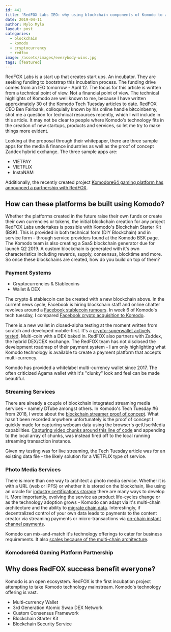 ```yaml
---
id: 441
title: 'RedFOX Labs IEO: why using blockchain components of Komodo to accelerating adoption is a win for everyone'
date: 2019-04-11
author: Mylo Mylo
layout: post
categories:
  - blockchain
  - komodo
  - cryptocurrency
  - redfox
image: /assets/images/everybody-wins.jpg
tags: [featured]
---
```

RedFOX Labs is a start up that creates start ups.  An incubator.  They are seeking funding to bootstrap this incubation process.   The funding drive comes from an IEO tomorrow - April 12.  The focus for this article is written from a technical point of view.  Not a financial point of view.  The technical highlights of Komodo are well known to me, because I have written approximately 30 of the Komodo Tech Tuesday articles to date.  RedFOX CEO Ben Fairbank, colloquially known by his online handle bitcoinbenny, shot me a question for technical resources recently, which I will include in this article.  It may not be clear to people where Komodo's technology fits in the creation of new startups, products and services, so let me try to make things more evident.

Looking at the proposal through their whitepaper, there are three sample apps for the media & finance industries as well as the proof of concept Zaddex hybrid exchange.  The three sample apps are:
* VIETPAY
* VIETFLIX
* InstaNAM

Additionally, the recently created project [Komodore64 gaming platform has announced a partnership with RedFOX](https://twitter.com/komodoregames/status/1114137004047044608).

## How can these platforms be built using Komodo?
Whether the platforms created in the future raise their own funds or create their own currencies or tokens, the initial blockchain creation for any project RedFOX Labs undertakes is possible with Komodo's Blockchain Starter Kit (BSK).  This is provided in both technical form (DIY Blockchain) and in service form - through service providers found at the Komodo BSK page.   The Komodo team is also creating a SaaS blockchain generator due for launch Q2 2019.  A custom blockchain is generated with it's own characteristics including rewards, supply, consensus, blocktime and more.  So once these blockchains are created, how do you build on top of them?

### Payment Systems
* Cryptocurrencies & Stablecoins
* Wallet & DEX

The crypto & stablecoin can be created with a new blockchain above.  In the current news cycle, Facebook is hiring blockchain staff and online chatter revolves around a [Facebook stablecoin rumours](https://beincrypto.com/facebook-reportedly-seeking-investors-for-future-stablecoin/).  In week 6 of Komodo's tech tuesday, I compared [Facebook crypto acquisition to Komodo](https://komodoplatform.com/tt2019-6-facebook-crypto-comparison-erc20-migrations/).

There is a new wallet in closed-alpha testing at the moment written from scratch and developed mobile-first.  It's a [crypto-superwallet actively tested](https://twitter.com/0xca333/status/1113045156826136576).  Multi-coin with a DEX baked in.  RedFOX also partners with Zaddex, the hybrid DEX/CEX exchange.  The RedFOX team has not disclosed the development roadmap of their payment system - I am only highlighting what Komodo technology is available to create a payment platform that accepts multi-currency.

Komodo has provided a whitelabel multi-currency wallet since 2017.  The often criticized Agama wallet with it's "clunky" look and feel can be made beautiful.

### Streaming Services
There are already a couple of blockchain integrated streaming media services - namely DTube amongst others.  In Komodo's Tech Tuesday #6 from 2018, I wrote about the [blockchain streamer proof of concept](https://komodoplatform.com/tech-tuesday-update-6/).  What hasn't been recorded anywhere unfortunately is the proof of concept I quickly made for capturing webcam data using the browser's getUserMedia capabilities.  [Capturing video chunks around this line of code](https://github.com/imylomylo/samples/blob/gh-pages/src/content/getusermedia/record/js/main.js#L76) and appending to the local array of chunks, was instead fired off to the local running streaming transaction instance.

Given my testing was for live streaming, the Tech Tuesday article was for an existing data file - the likely solution for a VIETFLIX type of service.

### Photo Media Services
There is more than one way to architect a photo media service.  Whether it is with a URL (web or IPFS) or whether it is stored on the blockchain, like using an oracle for [industry certifications storage](https://komodoplatform.com/tt2019-5-peer-to-peer-orderbooks-first-atomic-swap/) there are many ways to develop it.  More importantly, evolving the service as product life-cycles change or as the technology adoption grows - Komodo can adapt via it's multi-chain architecture and the ability to [migrate chain data](https://komodoplatform.com/tt2019-3-digital-asset-tokenization-pool-mining-time-lock-rewards/).  Interestingly, if decentralized control of your own data leads to payments to the content creator via streaming payments or micro-transactions via [on-chain instant channel payments](https://komodoplatform.com/tech-tuesday-update-2/).

Komodo can mix-and-match it's technology offerings to cater for business requirements.  It also [scales because of the multi-chain architecture](https://komodoplatform.com/komodo-platforms-new-scalability-tech/).

### Komodore64 Gaming Platform Partnership

## Why does RedFOX success benefit everyone?
Komodo is an open ecosystem.  RedFOX is the first incubation project attempting to take Komodo technology mainstream.  Komodo's technology offering is vast.
* Multi-currency Wallet
* 3rd Generation Atomic Swap DEX Network
* Custom Consensus Framework
* Blockchain Starter Kit
* Blockchain Security Service
